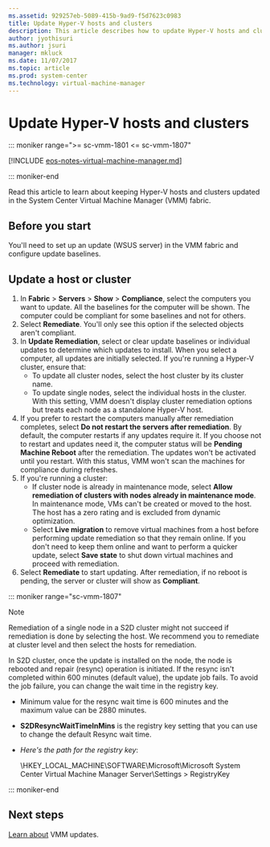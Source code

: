 ```yaml
---
ms.assetid: 929257eb-5089-415b-9ad9-f5d7623c0983
title: Update Hyper-V hosts and clusters
description: This article describes how to update Hyper-V hosts and clusters in the VMM fabric
author: jyothisuri
ms.author: jsuri
manager: mkluck
ms.date: 11/07/2017
ms.topic: article
ms.prod: system-center
ms.technology: virtual-machine-manager
---
```


# Update Hyper-V hosts and clusters

::: moniker range=">= sc-vmm-1801 <= sc-vmm-1807"

[!INCLUDE [eos-notes-virtual-machine-manager.md](../includes/eos-notes-virtual-machine-manager.md)]

::: moniker-end

Read this article to learn about keeping Hyper-V hosts and clusters updated in the System Center Virtual Machine Manager (VMM) fabric.

## Before you start

You'll need to set up an update (WSUS server) in the VMM fabric and configure update baselines.

## Update a host or cluster

1. In **Fabric** > **Servers** > **Show** > **Compliance**, select the computers you want to update. All the baselines for the computer will be shown. The computer could be compliant for some baselines and not for others.
2. Select **Remediate**. You'll only see this option if the selected objects aren't compliant.
3. In **Update Remediation**, select or clear update baselines or individual updates to determine which updates to install. When you select a computer, all updates are initially selected. If you're running a Hyper-V cluster, ensure that:
      - To update all cluster nodes, select the host cluster by its cluster name.
      - To update single nodes, select the individual hosts in the cluster. With this setting, VMM doesn't display cluster remediation options but treats each node as a standalone Hyper-V host.
4. If you prefer to restart the computers manually after remediation completes, select **Do not restart the servers after remediation**. By default, the computer restarts if any updates require it. If you choose not to restart and updates need it, the computer status will be **Pending Machine Reboot** after the remediation. The updates won't be activated until you restart. With this status, VMM won't scan the machines for compliance during refreshes.
5. If you're running a cluster:
      - If cluster node is already in maintenance mode, select **Allow remediation of clusters with nodes already in maintenance mode**. In maintenance mode, VMs can't be created or moved to the host. The host has a zero rating and is excluded from dynamic optimization.
      - Select **Live migration** to remove virtual machines from a host before performing update remediation so that they remain online. If you don't need to keep them online and want to perform a quicker update, select **Save state** to shut down virtual machines and proceed with remediation.
6. Select **Remediate** to start updating. After remediation, if no reboot is pending, the server or cluster will show as **Compliant**.

::: moniker range="sc-vmm-1807"

  >[!NOTE]
  >Remediation of a single node in a S2D cluster might not succeed if remediation is done by selecting the host. We recommend you to remediate at cluster level and then select the hosts for remediation.

In S2D cluster, once the update is installed on the node, the node is rebooted and repair (resync) operation is initiated. If the resync isn't completed within 600 minutes (default value), the update job fails. To avoid the job failure, you can change the wait time in the registry key.

- Minimum value for the resync wait time is 600 minutes and the maximum value can be 2880 minutes.

- **S2DResyncWaitTimeInMins** is the registry key setting that you can use to change the default  Resync wait time.

- *Here's the path for the registry key*:

  \HKEY_LOCAL_MACHINE\SOFTWARE\Microsoft\Microsoft System Center Virtual Machine Manager Server\Settings > RegistryKey  

::: moniker-end

## Next steps

[Learn about](update-rollups.md) VMM updates.
